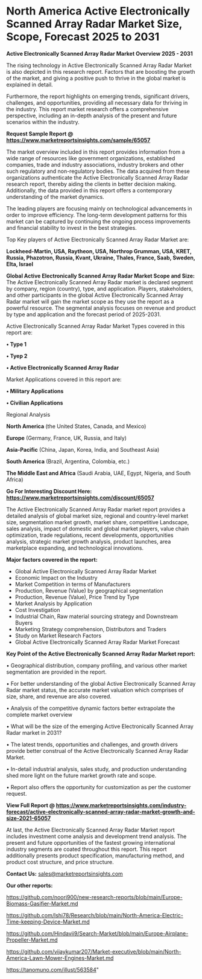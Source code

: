 # North America Active Electronically Scanned Array Radar Market Size, Scope, Forecast 2025 to 2031

<Strong> Active Electronically Scanned Array Radar Market Overview 2025 - 2031</strong>

The rising technology in Active Electronically Scanned Array Radar Market is also depicted in this research report. Factors that are boosting the growth of the market, and giving a positive push to thrive in the global market is explained in detail.

Furthermore, the report highlights on emerging trends, significant drivers, challenges, and opportunities, providing all necessary data for thriving in the industry. This report market research offers a comprehensive perspective, including an in-depth analysis of the present and future scenarios within the industry.

<strong>Request Sample Report @ <a href=https://www.marketreportsinsights.com/sample/65057>https://www.marketreportsinsights.com/sample/65057</a></strong>

The market overview included in this report provides information from a wide range of resources like government organizations, established companies, trade and industry associations, industry brokers and other such regulatory and non-regulatory bodies. The data acquired from these organizations authenticate the Active Electronically Scanned Array Radar research report, thereby aiding the clients in better decision making. Additionally, the data provided in this report offers a contemporary understanding of the market dynamics.

The leading players are focusing mainly on technological advancements in order to improve efficiency. The long-term development patterns for this market can be captured by continuing the ongoing process improvements and financial stability to invest in the best strategies.

Top Key players of Active Electronically Scanned Array Radar Market are:

<strong>Lockheed-Martin, USA, Raytheon, USA, Northrop Grumman, USA, KRET, Russia, Phazotron, Russia, Kvant, Ukraine, Thales, France, Saab, Sweden, Elta, Israel</strong>

<strong><b>Global Active Electronically Scanned Array Radar Market Scope and Size:</b></strong>
The Active Electronically Scanned Array Radar market is declared segment by company, region (country), type, and application. Players, stakeholders, and other participants in the global Active Electronically Scanned Array Radar market will gain the market scope as they use the report as a powerful resource. The segmental analysis focuses on revenue and product by type and application and the forecast period of 2025-2031.

Active Electronically Scanned Array Radar Market Types covered in this report are:

<strong>• Type 1

• Tyep 2

• Active Electronically Scanned Array Radar</strong>

Market Applications covered in this report are:

<strong>• Military Applications

• Civilian Applications</strong> 

Regional Analysis

<strong>North America</strong> (the United States, Canada, and Mexico)

<strong>Europe</strong> (Germany, France, UK, Russia, and Italy)

<strong>Asia-Pacific</strong> (China, Japan, Korea, India, and Southeast Asia)

<strong>South America</strong> (Brazil, Argentina, Colombia, etc.)

<strong>The Middle East and Africa</strong> (Saudi Arabia, UAE, Egypt, Nigeria, and South Africa)

<strong>Go For Interesting Discount Here: <a href=https://www.marketreportsinsights.com/discount/65057>https://www.marketreportsinsights.com/discount/65057</a></strong>

The Active Electronically Scanned Array Radar market report provides a detailed analysis of global market size, regional and country-level market size, segmentation market growth, market share, competitive Landscape, sales analysis, impact of domestic and global market players, value chain optimization, trade regulations, recent developments, opportunities analysis, strategic market growth analysis, product launches, area marketplace expanding, and technological innovations.

<strong><b>Major factors covered in the report:</b></strong>
<ul>
  <li>Global Active Electronically Scanned Array Radar Market </li>
  <li>Economic Impact on the Industry</li>
  <li>Market Competition in terms of Manufacturers</li>
  <li>Production, Revenue (Value) by geographical segmentation</li>
  <li>Production, Revenue (Value), Price Trend by Type</li>
  <li>Market Analysis by Application</li>
  <li>Cost Investigation</li>
  <li>Industrial Chain, Raw material sourcing strategy and Downstream Buyers</li>
  <li>Marketing Strategy comprehension, Distributors and Traders</li>
  <li>Study on Market Research Factors</li>
  <li>Global Active Electronically Scanned Array Radar Market Forecast</li>
</ul>

<strong><b>Key Point of the Active Electronically Scanned Array Radar Market report:</b></strong>

• Geographical distribution, company profiling, and various other market segmentation are provided in the report.

• For better understanding of the global Active Electronically Scanned Array Radar market status, the accurate market valuation which comprises of size, share, and revenue are also covered.

• Analysis of the competitive dynamic factors better extrapolate the complete market overview

• What will be the size of the emerging Active Electronically Scanned Array Radar market in 2031?

• The latest trends, opportunities and challenges, and growth drivers provide better construal of the Active Electronically Scanned Array Radar Market.

• In-detail industrial analysis, sales study, and production understanding shed more light on the future market growth rate and scope.

• Report also offers the opportunity for customization as per the customer request.

<strong><b>View Full Report @ <a href=https://www.marketreportsinsights.com/industry-forecast/active-electronically-scanned-array-radar-market-growth-and-size-2021-65057>https://www.marketreportsinsights.com/industry-forecast/active-electronically-scanned-array-radar-market-growth-and-size-2021-65057</a></b></strong>


At last, the Active Electronically Scanned Array Radar Market report includes investment come analysis and development trend analysis. The present and future opportunities of the fastest growing international industry segments are coated throughout this report. This report additionally presents product specification, manufacturing method, and product cost structure, and price structure.

<strong>Contact Us:</strong>
sales@marketreportsinsights.com

<strong>Our other reports:</strong>

<a href=https://github.com/noori900/new-research-reports/blob/main/Europe-Biomass-Gasifier-Market.md>https://github.com/noori900/new-research-reports/blob/main/Europe-Biomass-Gasifier-Market.md</a>

<a href=https://github.com/Ishi78/Research/blob/main/North-America-Electric-Time-keeping-Device-Market.md>https://github.com/Ishi78/Research/blob/main/North-America-Electric-Time-keeping-Device-Market.md</a>

<a href=https://github.com/Hindavii9/Search-Market/blob/main/Europe-Airplane-Propeller-Market.md>https://github.com/Hindavii9/Search-Market/blob/main/Europe-Airplane-Propeller-Market.md</a>

<a href=https://github.com/vijaykumar207/Market-executive/blob/main/North-America-Lawn-Mower-Engines-Market.md>https://github.com/vijaykumar207/Market-executive/blob/main/North-America-Lawn-Mower-Engines-Market.md</a>

<a href=https://tanomuno.com/illust/563584>https://tanomuno.com/illust/563584</a>"
